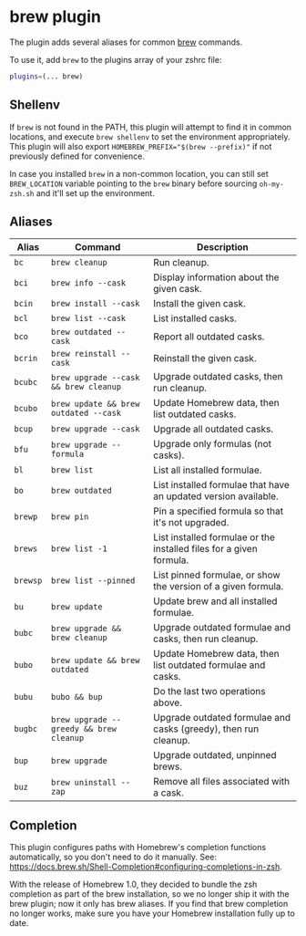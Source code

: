 # brew plugin

The plugin adds several aliases for common [brew](https://brew.sh) commands.

To use it, add `brew` to the plugins array of your zshrc file:

```zsh
plugins=(... brew)
```

## Shellenv

If `brew` is not found in the PATH, this plugin will attempt to find it in common locations, and execute
`brew shellenv` to set the environment appropriately. This plugin will also export
`HOMEBREW_PREFIX="$(brew --prefix)"` if not previously defined for convenience.

In case you installed `brew` in a non-common location, you can still set `BREW_LOCATION` variable pointing to
the `brew` binary before sourcing `oh-my-zsh.sh` and it'll set up the environment.

## Aliases

| Alias    | Command                                 | Description                                                         |
| -------- | --------------------------------------- | ------------------------------------------------------------------- |
| `bc`     | `brew cleanup`                          | Run cleanup.                                                        |
| `bci`    | `brew info --cask`                      | Display information about the given cask.                           |
| `bcin`   | `brew install --cask`                   | Install the given cask.                                             |
| `bcl`    | `brew list --cask`                      | List installed casks.                                               |
| `bco`    | `brew outdated --cask`                  | Report all outdated casks.                                          |
| `bcrin`  | `brew reinstall --cask`                 | Reinstall the given cask.                                           |
| `bcubc`  | `brew upgrade --cask && brew cleanup`   | Upgrade outdated casks, then run cleanup.                           |
| `bcubo`  | `brew update && brew outdated --cask`   | Update Homebrew data, then list outdated casks.                     |
| `bcup`   | `brew upgrade --cask`                   | Upgrade all outdated casks.                                         |
| `bfu`    | `brew upgrade --formula`                | Upgrade only formulas (not casks).                                  |
| `bl`     | `brew list`                             | List all installed formulae.                                        |
| `bo`     | `brew outdated`                         | List installed formulae that have an updated version available.     |
| `brewp`  | `brew pin`                              | Pin a specified formula so that it's not upgraded.                  |
| `brews`  | `brew list -1`                          | List installed formulae or the installed files for a given formula. |
| `brewsp` | `brew list --pinned`                    | List pinned formulae, or show the version of a given formula.       |
| `bu`     | `brew update`                           | Update brew and all installed formulae.                             |
| `bubc`   | `brew upgrade && brew cleanup`          | Upgrade outdated formulae and casks, then run cleanup.              |
| `bubo`   | `brew update && brew outdated`          | Update Homebrew data, then list outdated formulae and casks.        |
| `bubu`   | `bubo && bup`                           | Do the last two operations above.                                   |
| `bugbc`  | `brew upgrade --greedy && brew cleanup` | Upgrade outdated formulae and casks (greedy), then run cleanup.     |
| `bup`    | `brew upgrade`                          | Upgrade outdated, unpinned brews.                                   |
| `buz`    | `brew uninstall --zap`                  | Remove all files associated with a cask.                            |

## Completion

This plugin configures paths with Homebrew's completion functions automatically, so you don't need to do it
manually. See: https://docs.brew.sh/Shell-Completion#configuring-completions-in-zsh.

With the release of Homebrew 1.0, they decided to bundle the zsh completion as part of the brew installation,
so we no longer ship it with the brew plugin; now it only has brew aliases. If you find that brew completion
no longer works, make sure you have your Homebrew installation fully up to date.
